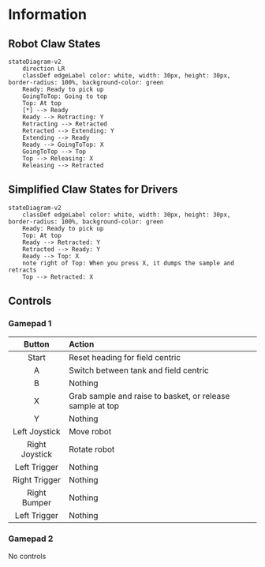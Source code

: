 # Information

## Robot Claw States

```mermaid
stateDiagram-v2
    direction LR
    classDef edgeLabel color: white, width: 30px, height: 30px, border-radius: 100%, background-color: green
    Ready: Ready to pick up
    GoingToTop: Going to top
    Top: At top
    [*] --> Ready
    Ready --> Retracting: Y
    Retracting --> Retracted
    Retracted --> Extending: Y
    Extending --> Ready
    Ready --> GoingToTop: X
    GoingToTop --> Top
    Top --> Releasing: X
    Releasing --> Retracted
```

## Simplified Claw States for Drivers

```mermaid
stateDiagram-v2
    classDef edgeLabel color: white, width: 30px, height: 30px, border-radius: 100%, background-color: green
    Ready: Ready to pick up
    Top: At top
    Ready --> Retracted: Y
    Retracted --> Ready: Y
    Ready --> Top: X
    note right of Top: When you press X, it dumps the sample and retracts
    Top --> Retracted: X
```

## Controls

### Gamepad 1

|     Button     | Action                                                    |
|:--------------:|:----------------------------------------------------------|
|     Start      | Reset heading for field centric                           |
|       A        | Switch between tank and field centric                     |
|       B        | Nothing                                                   |
|       X        | Grab sample and raise to basket, or release sample at top |
|       Y        | Nothing                                                   |
| Left Joystick  | Move robot                                                |
| Right Joystick | Rotate robot                                              |
|  Left Trigger  | Nothing                                                   |
| Right Trigger  | Nothing                                                   |
|  Right Bumper  | Nothing                                                   |
|  Left Trigger  | Nothing                                                   |

### Gamepad 2

No controls
